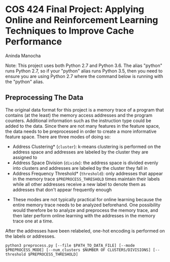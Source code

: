 # COS 424 Final Project: Applying Online and Reinforcement Learning Techniques to Improve Cache Performance
Aninda Manocha

Note: This project uses both Python 2.7 and Python 3.6. The alias "python" runs Python 2.7, so if your "python" alias runs Python 3.5, then you need to ensure you are using Python 2.7 where the command below is running with the "python" alias.

## Preprocessing The Data

The original data format for this project is a memory trace of a program that contains (at the least) the memory access addresses and the program counters. Additional information such as the instruction type could be added to the data. Since there are not many features in the feature space, the data needs to be preprocessed in order to create a more informative feature space. There are three modes of doing so:

- Address Clustering* (`cluster`): k-means clustering is performed on the address space and addresses are labeled by the cluster they are assigned to
- Address Space Division (`divide`): the address space is divided evenly into clusters and addresses are labeled by the cluster they fall in
- Address Frequency Threshold* (`threshold`): only addresses that appear in the memory trace `$PREPROCESS_THRESHOLD` times maintain their labels while all other addresses receive a new label to denote them as addresses that don't appear frequently enough

* These modes are not typically practical for online learning because the entire memory trace needs to be analyzed beforehand. One possibility would therefore be to analyze and preprocess the memory trace, and then later perform online learning with the addresses in the memory trace one at a time.

After the addresses have been relabeled, one-hot encoding is performed on the labels or addresses.

    python3 preprocess.py [--file $PATH_TO_DATA_FILE] [--mode $PREPROCESS_MODE] [--num_clusters $NUMBER OF CLUSTERS/DIVISIONS] [--threshold $PREPROCESS_THRESHOLD]
